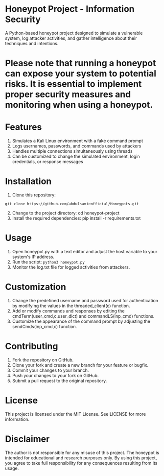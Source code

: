 # Honeypot Project - Information Security
A Python-based honeypot project designed to simulate a vulnerable system, log attacker activities, and gather intelligence about their techniques and intentions.

# Please note that running a honeypot can expose your system to potential risks. It is essential to implement proper security measures and monitoring when using a honeypot.

# Features
  1. Simulates a Kali Linux environment with a fake command prompt
  2. Logs usernames, passwords, and commands used by attackers
  3. Handles multiple connections simultaneously using threads
  4. Can be customized to change the simulated environment, login credentials, or response messages
 
# Installation
  1. Clone this repository: 
    
    git clone https://github.com/abdulsamieofficial/Honeypots.git
  2. Change to the project directory:
    cd honeypot-project
  3. Install the required dependencies:
    pip install -r requirements.txt

# Usage
  1. Open honeypot.py with a text editor and adjust the host variable to your system's IP address.
  2. Run the script:
    `python3 honeypot.py`
  4. Monitor the log.txt file for logged activities from attackers.
  
# Customization
  1. Change the predefined username and password used for authentication by modifying the values in the threaded_client(c) function.
  2. Add or modify commands and responses by editing the cmdTerm(user_cmd,c,user_dict) and commandLS(inp_cmd) functions.
  3. Customize the appearance of the command prompt by adjusting the sendCmds(inp_cmd,c) function. 
  
# Contributing
  1. Fork the repository on GitHub.
  2. Clone your fork and create a new branch for your feature or bugfix.
  3. Commit your changes to your branch.
  4. Push your changes to your fork on GitHub.
  5. Submit a pull request to the original repository.  
 
# License
This project is licensed under the MIT License. See LICENSE for more information.

# Disclaimer
The author is not responsible for any misuse of this project. The honeypot is intended for educational and research purposes only. By using this project, you agree to take full responsibility for any consequences resulting from its usage.

